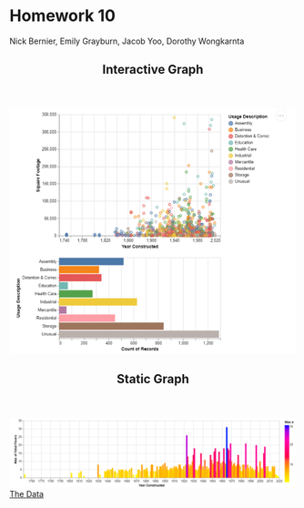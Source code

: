 <h1> Homework 10</h1>
<p> Nick Bernier, Emily Grayburn, Jacob Yoo, Dorothy Wongkarnta
<article>
  <header>
    <h1> Interactive Graph </h1>
  </header>
  <img src="homework_10_image_1.png">
</article>
<article>
  <header>
    <h1> Static Graph </h1>
  </header>
  <img src="homework_10_image_2.png">
</article>
<article>
  <a href="url">The Data</a>
  

